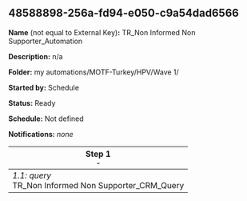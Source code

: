 ## 48588898-256a-fd94-e050-c9a54dad6566

**Name** (not equal to External Key)**:** TR_Non Informed Non Supporter_Automation

**Description:** n/a

**Folder:** my automations/MOTF-Turkey/HPV/Wave 1/

**Started by:** Schedule

**Status:** Ready

**Schedule:** Not defined

**Notifications:** _none_


| Step 1<br>_<small>-</small>_ |
| --- |
| _1.1: query_<br>TR_Non Informed Non Supporter_CRM_Query |

